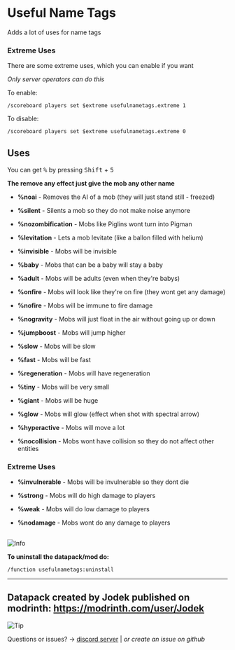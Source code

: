 # Useful Name Tags

Adds a lot of uses for name tags

### Extreme Uses

There are some extreme uses, which you can enable if you want

_Only server operators can do this_

To enable:


```
/scoreboard players set $extreme usefulnametags.extreme 1
```

To disable:


```
/scoreboard players set $extreme usefulnametags.extreme 0
```


## Uses

You can get <kbd>%</kbd> by pressing <kbd>Shift</kbd> + <kbd>5</kbd>

**The remove any effect just give the mob any other name**

- **%noai** - Removes the AI of a mob (they will just stand still - freezed)

- **%silent** - Silents a mob so they do not make noise anymore

- **%nozombification** - Mobs like Piglins wont turn into Pigman

- **%levitation** - Lets a mob levitate (like a ballon filled with helium)

- **%invisible** - Mobs will be invisible
  
- **%baby** - Mobs that can be a baby will stay a baby
  
- **%adult** - Mobs will be adults (even when they're babys)

- **%onfire** ‏‏‎- Mobs will look like they're on fire (they wont get any damage)
  
- **%nofire** - Mobs will be immune to fire damage

- **%nogravity** - Mobs will just float in the air without going up or down

- **%jumpboost** - Mobs will jump higher

- **%slow** - Mobs will be slow

- **%fast** - Mobs will be fast

- **%regeneration** - Mobs will have regeneration

- **%tiny** - Mobs will be very small

- **%giant** - Mobs will be huge

- **%glow** - Mobs will glow (effect when shot with spectral arrow)

- **%hyperactive** - Mobs will move a lot

- **%nocollision** - Mobs wont have collision so they do not affect other entities


### Extreme Uses

- **%invulnerable** - Mobs will be invulnerable so they dont die

- **%strong** - Mobs will do high damage to players
  
- **%weak** - Mobs will do low damage to players
  
- **%nodamage** - Mobs wont do any damage to players

##

 <picture>
   <source media="(prefers-color-scheme: light)" srcset="https://raw.githubusercontent.com/Mqxx/GitHub-Markdown/main/blockquotes/badge/light-theme/info.svg">
   <img alt="Info" src="https://raw.githubusercontent.com/Mqxx/GitHub-Markdown/main/blockquotes/badge/dark-theme/info.svg">
 </picture><br>

**To uninstall the datapack/mod do:**


```
/function usefulnametags:uninstall
```

---

## Datapack created by Jodek published on modrinth: https://modrinth.com/user/Jodek

<picture>
   <source media="(prefers-color-scheme: light)" srcset="https://raw.githubusercontent.com/Mqxx/GitHub-Markdown/main/blockquotes/badge/light-theme/tip.svg">
  <img alt="Tip" src="https://raw.githubusercontent.com/Mqxx/GitHub-Markdown/main/blockquotes/badge/dark-theme/tip.svg">
 </picture><br>
 
Questions or issues? -> [discord server](https://discord.gg/z2n3qTzQY6) | _or create an issue on github_
